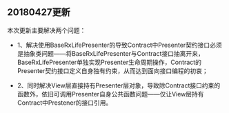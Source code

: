 ## 20180427更新

本次更新主要解决两个问题：

* 1、解决使用BaseRxLifePresenter的导致Contract中Presenter契约接口必须是抽象类问题——将BaseRxLifePresenter与Contract接口抽离开来，BaseRxLifePresenter单独实现Presenter生命周期操作，Contract的Presenter契约接口定义自身独有约束，从而达到面向接口编程的初衷；

* 2、同时解决View层直接持有Presenter层对象，导致除Contract接口约束的函数外，依旧可调用Presenter自身公共函数问题——仅让View层持有Contract中Prestener的接口引用。